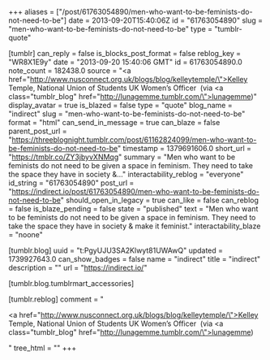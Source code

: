 +++
aliases = ["/post/61763054890/men-who-want-to-be-feminists-do-not-need-to-be"]
date = 2013-09-20T15:40:06Z
id = "61763054890"
slug = "men-who-want-to-be-feminists-do-not-need-to-be"
type = "tumblr-quote"

[tumblr]
can_reply = false
is_blocks_post_format = false
reblog_key = "WR8X1E9y"
date = "2013-09-20 15:40:06 GMT"
id = 61763054890.0
note_count = 182438.0
source = "<a href=\"http://www.nusconnect.org.uk/blogs/blog/kelleytemple/\">Kelley Temple</a>, National Union of Students UK Women’s Officer  (via <a class=\"tumblr_blog\" href=\"http://lunagemme.tumblr.com/\">lunagemme</a>)"
display_avatar = true
is_blazed = false
type = "quote"
blog_name = "indirect"
slug = "men-who-want-to-be-feminists-do-not-need-to-be"
format = "html"
can_send_in_message = true
can_blaze = false
parent_post_url = "https://threeblognight.tumblr.com/post/61162824099/men-who-want-to-be-feminists-do-not-need-to-be"
timestamp = 1379691606.0
short_url = "https://tmblr.co/ZY3jbyvXNMqg"
summary = "Men who want to be feminists do not need to be given a space in feminism. They need to take the space they have in society &..."
interactability_reblog = "everyone"
id_string = "61763054890"
post_url = "https://indirect.io/post/61763054890/men-who-want-to-be-feminists-do-not-need-to-be"
should_open_in_legacy = true
can_like = false
can_reblog = false
is_blaze_pending = false
state = "published"
text = "Men who want to be feminists do not need to be given a space in feminism. They need to take the space they have in society &amp; make it feminist."
interactability_blaze = "noone"

[tumblr.blog]
uuid = "t:PgyUJU3SA2Klwyt81UWAwQ"
updated = 1739927643.0
can_show_badges = false
name = "indirect"
title = "indirect"
description = ""
url = "https://indirect.io/"

[tumblr.blog.tumblrmart_accessories]

[tumblr.reblog]
comment = "<p><a href=\"http://www.nusconnect.org.uk/blogs/blog/kelleytemple/\">Kelley Temple</a>, National Union of Students UK Women’s Officer  (via <a class=\"tumblr_blog\" href=\"http://lunagemme.tumblr.com/\">lunagemme</a>)</p>"
tree_html = ""
+++
